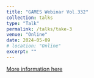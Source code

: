 ```yaml
---
title: "GAMES Webinar Vol.332"
collection: talks
type: "Talk"
permalink: /talks/take-3
venue: "Online"
date: 2024-05-09
# location: "Online"
excerpt: ""
---
```

<!-- 以下为详细内容 -->
[More information here](https://mp.weixin.qq.com/s/MaWflXnR1WJctGIypYnxag)
